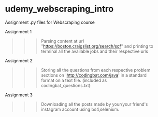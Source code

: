 # udemy_webscraping_intro
Assignment .py files for Webscraping course

Assignment 1
>>> Parsing content at url "https://boston.craigslist.org/search/sof" and printing to terminal all the available jobs and their respective urls


Assignment 2
>>> Storing all the questions from each respective problem sections on 'http://codingbat.com/java' in a standard format on a text file. (included as codingbat_questions.txt)

Assignment 3
>>> Downloading all the posts made by your/your friend's instagram account using bs4,selenium.
